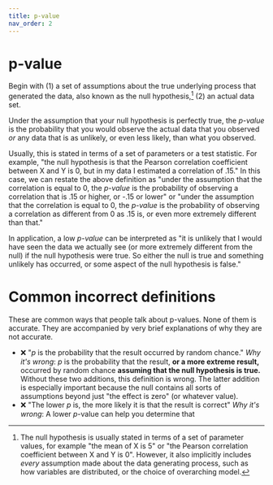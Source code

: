 ```yaml
---
title: p-value
nav_order: 2
---
```


# p-value

Begin with (1) a set of assumptions about the true underlying process that generated the data, also known as the null hypothesis,[^1] (2) an actual data set.

Under the assumption that your null hypothesis is perfectly true, the *p-value* is the probability that you would observe the actual data that you observed *or* any data that is as unlikely, or even less likely, than what you observed.

Usually, this is stated in terms of a set of parameters or a test statistic. For example, "the null hypothesis is that the Pearson correlation coefficient between X and Y is 0, but in my data I estimated a correlation of .15." In this case, we can restate the above definition as "under the assumption that the correlation is equal to 0, the *p-value* is the probability of observing a correlation that is .15 or higher, or -.15 or lower" or "under the assumption that the correlation is equal to 0, the *p-value* is the probability of observing a correlation as different from 0 as .15 is, or even more extremely different than that."

In application, a low *p-value* can be interpreted as "it is unlikely that I would have seen the data we actually see (or more extremely different from the null) if the null hypothesis were true. So either the null is true and something unlikely has occurred, or some aspect of the null hypothesis is false." 

[^1]: The null hypothesis is usually stated in terms of a set of parameter values, for example "the mean of X is 5" or "the Pearson correlation coefficient between X and Y is 0". However, it also implicitly includes *every* assumption made about the data generating process, such as how variables are distributed, or the choice of overarching model.

# Common incorrect definitions

These are common ways that people talk about p-values. None of them is accurate. They are accompanied by very brief explanations of why they are not accurate.

* ❌ "*p* is the probability that the result occurred by random chance." *Why it's wrong*: *p* is the probability that the result, **or a more extreme result,** occurred by random chance **assuming that the null hypothesis is true.** Without these two additions, this definition is wrong. The latter addition is especially important because the null contains all sorts of assumptions beyond just "the effect is zero" (or whatever value).
* ❌ "The lower *p* is, the more likely it is that the result is correct" *Why it's wrong*: A lower *p*-value can help you determine that 
